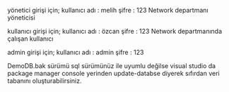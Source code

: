 yönetici girişi için;
 kullanıcı adı : melih
 şifre : 123
 Network departmanı yöneticisi


kullanıcı girişi için;
 kullanıcı adı : özcan
 şifre : 123
 Network departmanında çalışan kullanıcı

admin girişi için; 
 kullanıcı adı : admin
 şifre : 123


DemoDB.bak sürümü sql sürümünüz ile uyumlu değilse visual studio da package manager console yerinden update-databse diyerek sıfırdan veri tabanını oluşturabilirsiniz.
